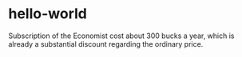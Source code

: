 # hello-world


Subscription of the Economist cost about 300 bucks a year, 
which is already a substantial discount regarding the ordinary price.
